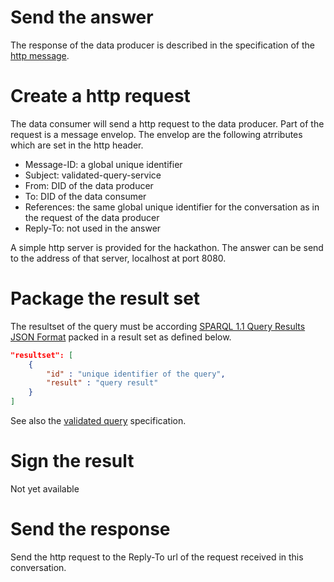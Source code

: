 # Send the answer

The response of the data producer is described in the specification of the [http message](https://gitlab.com/data-en-techniek/specificaties/datastation/http-messages).

# Create a http request

The data consumer will send a http request to the data producer. Part of the request is a message envelop. The envelop are the following atrributes which are set in the http header.

- Message-ID: a global unique identifier
- Subject: validated-query-service
- From: DID of the data producer
- To: DID of the data consumer
- References: the same global unique identifier for the conversation as in the request of the data producer
- Reply-To: not used in the answer

A simple http server is provided for the hackathon. The answer can be send to the address of that server, localhost at port 8080.

# Package the result set

The resultset of the query must be according [SPARQL 1.1 Query Results JSON Format](https://www.w3.org/TR/sparql11-results-json/) packed in a result set as defined below.

```json
"resultset": [
    {
        "id" : "unique identifier of the query",
        "result" : "query result"
    }
]
```

See also the [validated query](https://gitlab.com/data-en-techniek/specificaties/datastation/validated-query) specification. 

# Sign the result

Not yet available

# Send the response

Send the http request to the Reply-To url of the request received in this conversation.
